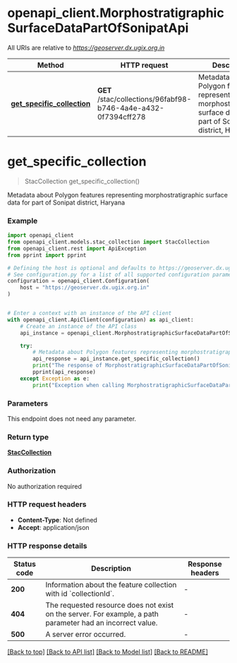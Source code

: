 # openapi_client.MorphostratigraphicSurfaceDataPartOfSonipatApi

All URIs are relative to *https://geoserver.dx.ugix.org.in*

Method | HTTP request | Description
------------- | ------------- | -------------
[**get_specific_collection**](MorphostratigraphicSurfaceDataPartOfSonipatApi.md#get_specific_collection) | **GET** /stac/collections/96fabf98-b746-4a4e-a432-0f7394cff278 | Metadata about Polygon features representing morphostratigraphic surface data for part of Sonipat district, Haryana


# **get_specific_collection**
> StacCollection get_specific_collection()

Metadata about Polygon features representing morphostratigraphic surface data for part of Sonipat district, Haryana

### Example


```python
import openapi_client
from openapi_client.models.stac_collection import StacCollection
from openapi_client.rest import ApiException
from pprint import pprint

# Defining the host is optional and defaults to https://geoserver.dx.ugix.org.in
# See configuration.py for a list of all supported configuration parameters.
configuration = openapi_client.Configuration(
    host = "https://geoserver.dx.ugix.org.in"
)


# Enter a context with an instance of the API client
with openapi_client.ApiClient(configuration) as api_client:
    # Create an instance of the API class
    api_instance = openapi_client.MorphostratigraphicSurfaceDataPartOfSonipatApi(api_client)

    try:
        # Metadata about Polygon features representing morphostratigraphic surface data for part of Sonipat district, Haryana
        api_response = api_instance.get_specific_collection()
        print("The response of MorphostratigraphicSurfaceDataPartOfSonipatApi->get_specific_collection:\n")
        pprint(api_response)
    except Exception as e:
        print("Exception when calling MorphostratigraphicSurfaceDataPartOfSonipatApi->get_specific_collection: %s\n" % e)
```



### Parameters

This endpoint does not need any parameter.

### Return type

[**StacCollection**](StacCollection.md)

### Authorization

No authorization required

### HTTP request headers

 - **Content-Type**: Not defined
 - **Accept**: application/json

### HTTP response details

| Status code | Description | Response headers |
|-------------|-------------|------------------|
**200** | Information about the feature collection with id &#x60;collectionId&#x60;. |  -  |
**404** | The requested resource does not exist on the server. For example, a path parameter had an incorrect value. |  -  |
**500** | A server error occurred. |  -  |

[[Back to top]](#) [[Back to API list]](../README.md#documentation-for-api-endpoints) [[Back to Model list]](../README.md#documentation-for-models) [[Back to README]](../README.md)

